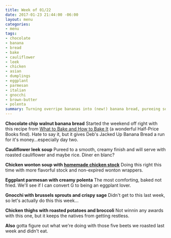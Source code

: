 ```yaml
---
title: Week of 01/22
date: 2017-01-23 21:44:00 -06:00
layout: menu
categories:
- menu
tags:
- chocolate
- banana
- bread
- bake
- cauliflower
- leek
- chicken
- asian
- dumplings
- eggplant
- parmesan
- italian
- gnocchi
- brown-butter
- polenta
summary: Turning overripe bananas into (new!) banana bread, pureeing some creamy cauliflower-leek soup, and making a bunch of dumplings the right way this time. And, a classic Italian night of eggplant parmesan with creamy polenta and roasted chicken thighs.
---
```


**Chocolate chip walnut banana bread** Started the weekend off right with this recipe from [What to Bake and How to Bake It](http://janehornby.com/what-to-bake-and-how-to-bake-it/) (a wonderful Half-Price Books find). Hate to say it, but it gives Deb's Jacked Up Banana Bread a run for it's money...especially day two.

**Cauliflower leek soup** Pureed to a smooth, creamy finish and will serve with roasted cauliflower and maybe rice. Diner en blanc?

**Chicken wonton soup with [homemade chicken stock](http://www.foodnetwork.com/recipes/bobby-flay/rich-chicken-stock-recipe.html)** Doing this right this time with more flavorful stock and non-expired wonton wrappers.

**Eggplant parmesan with creamy polenta** The most comforting, baked not fried. We'll see if I can convert G to being an eggplant lover.

**Gnocchi with brussels sprouts and crispy sage** Didn't get to this last week, so let's actually do this this week...

**Chicken thighs with roasted potatoes and broccoli** Not winnin any awards with this one, but it keeps the natives from getting restless.

**Also** gotta figure out what we're doing with those five beets we roasted last week and didn't eat.
